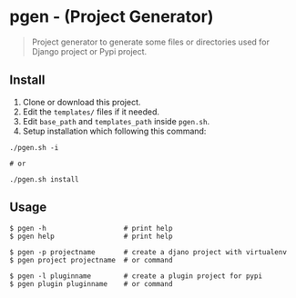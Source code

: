 pgen - (Project Generator)
===========================

> Project generator to generate some files or directories
> used for Django project or Pypi project.


Install
---------

1. Clone or download this project.
2. Edit the `templates/` files if it needed.
3. Edit `base_path` and `templates_path` inside `pgen.sh`.
4. Setup installation which following this command:

```
./pgen.sh -i

# or

./pgen.sh install
```


Usage
---------

```
$ pgen -h                   # print help
$ pgen help                 # print help

$ pgen -p projectname       # create a djano project with virtualenv
$ pgen project projectname  # or command

$ pgen -l pluginname        # create a plugin project for pypi
$ pgen plugin pluginname    # or command
```
